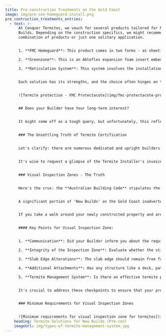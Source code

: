 ```yaml
---
title: Pre-construction Treatments on the Gold Coast
image: img/pre-con-homeguard-install.png
pre_contruction_treatments_entries:
  - text: >-
      At Conquer Termites, we vouch for several products tailored for New
      Builds. Depending on the construction specifics, we might recommend a
      combination of products or just one solitary application.


      1. **FMC Homeguard**: This product comes in two forms - as sheeting or as a parging paint. It's designed to provide a reliable barrier against termites, ensuring they don't gain access to the property.

      2. **Greenzone**: This is an Ableflex expansion foam insert embedded with termite-repellent properties. Not only does it serve as a cushioning insert, but it also actively deters termites from encroaching upon the property.

      3. **Reticulation System**: This system involves the installation of a tube/pipe around the external perimeter of the property. Its primary function is to facilitate the easy redistribution of chemicals at future intervals, ensuring long-term protection against termite invasions.


      Each solution has its strengths, and the choice often hinges on the specifics of the construction and the preferences of the homeowner.


      ![Termite protection - FMC Protectacote](img/fmc-protectacote-protection.png)


      ## Does your Builder have Your long-term interest?


      It might come off as a tough query, but unfortunately, this reflects a genuine concern within the construction sector, especially when it comes to adhering to top-notch termite protection standards for new constructions.


      ### The Unsettling Truth of Termite Certification


      Let's clarify: there are numerous dedicated and upright builders operating on the Gold Coast. However, a concerning trend we've observed is that a significant fraction are primarily looking to procure the '**Form 43**' at the lowest possible price. For instance, while you may have been charged $3,000 for the installation of a termite management system, the actual cost might have been a mere $600. You don't need to be a math expert to see where the extra cash is funnelled!


      It's wise to request a glimpse of the Termite Installer's invoice. This adds a layer of transparency and ensures you're getting what you've paid for.


      ### Visual Inspection Zones - The Truth


      Here's the crux: the **Australian Building Code** stipulates the baseline requirement for termite protection certification as halting 'concealed' termite entry. Following this, there's a reliance on a consistent **Visual Inspection Zone** spanning 75 mm to identify any external breaches.


      A significant portion of 'New Builds' on the Gold Coast inadvertently or intentionally obscure this Visual Inspection Zone through the addition of pathways, driveways, and landscaping features. 


      If you take a walk around your newly constructed property and are unable to spot a continuous 75 mm of the slab edge exposed, then it's not in compliance. Under these conditions, a Form 43 should **not** be legitimately issued.


      #### Key Points for Visual Inspection Zone:


      1. **Communication**: Did your Builder inform you about the requirement for periodic inspections of the visual inspection zone are necessary to ensure termite protection?

      2. **Integrity of the Inspection Zone**: Evaluate whether the stipulated 75 mm visual inspection zone around the slab is actually there. A quick way to assess this is by inspecting the edges of your driveway where it meets the house.

      3. **Slab Edge Alterations**: The slab edge should remain free from renderings, tiles, claddings, or concealments via flashing. Painting is permissible, but any other coating or alteration compromises the inspection zone.

      4. **Additional Attachments**: Has any structure like a deck, patio, or cabinetry been added adjacent to the external perimeter, thereby obscuring the visual inspection zone?

      5. **Termite Management System**: Is there an effective termite prevention system integrated either atop or at the base of the slab edge?


      It's crucial to address these checkpoints to ensure that your property remains compliant with regulations and, more importantly, safe from potential termite invasions.


      ### Minimum Requirements for Visual Inspection Zones


      ![Minimum requirements for visual inspection zone for termites](img/measurement-diagram-external-structure-for-fb.jpg)
    heading: Termite Solutions for New Builds (Pre-con)
    imageUrl: img/types-of-termite-management-system.jpg
---
```

